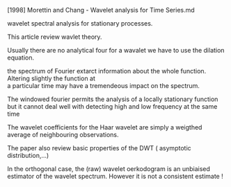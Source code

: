 [1998] Morettin and Chang - Wavelet analysis for Time Series.md

 wavelet spectral analysis for stationary processes.
 
 This article review wavlet theory.
 
 Usually there are no analytical four for a wavalet we have to use the dilation equation.
 
 the spectrum of Fourier extarct information about the whole function. Altering slightly the function at  
 a particular time may have a tremendeous impact on the spectrum.
 
 The windowed fourier permits the analysis of a locally stationary function but it cannot deal well with detecting high and low frequency at the same time
 
 The wavelet coefficients for the Haar wavelet are simply a weigthed average of neighbouring observations. 
 
 The paper also review basic properties of the DWT ( asymptotic distribution,...)
 
 In the orthogonal case, the (raw) wavelet oerkodogram is an unbiaised estimator of the wavelet spectrum. However it is not  a consistent estimate !
 
 
